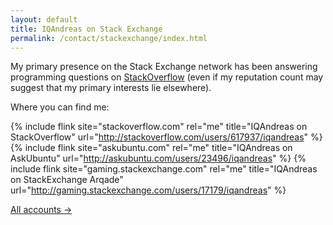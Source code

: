 ```yaml
---
layout: default
title: IQAndreas on Stack Exchange
permalink: /contact/stackexchange/index.html
---
```


My primary presence on the Stack Exchange network has been answering programming questions on [StackOverflow](http://stackoverflow.com/) (even if my reputation count may suggest that my primary interests lie elsewhere).

Where you can find me:

{% include flink site="stackoverflow.com" rel="me" title="IQAndreas on StackOverflow" url="http://stackoverflow.com/users/617937/iqandreas" %}
{% include flink site="askubuntu.com" rel="me" title="IQAndreas on AskUbuntu" url="http://askubuntu.com/users/23496/iqandreas" %}
{% include flink site="gaming.stackexchange.com" rel="me" title="IQAndreas on StackExchange Arqade" url="http://gaming.stackexchange.com/users/17179/iqandreas" %}

<a rel="me" href="http://stackexchange.com/users/306917/iqandreas?tab=accounts" class="more">All accounts &rarr;</a>

